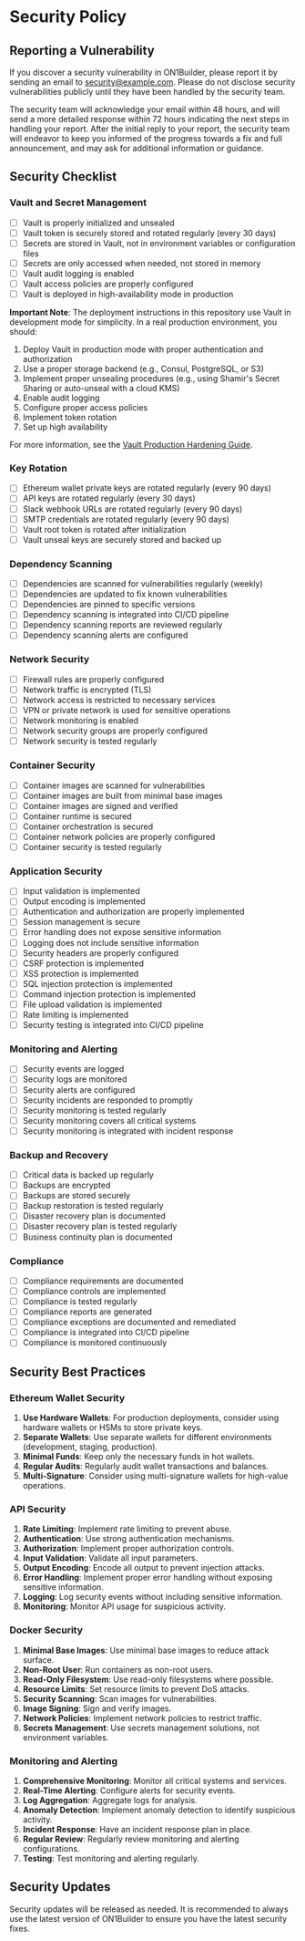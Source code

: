 # Security Policy

## Reporting a Vulnerability

If you discover a security vulnerability in ON1Builder, please report it by sending an email to security@example.com. Please do not disclose security vulnerabilities publicly until they have been handled by the security team.

The security team will acknowledge your email within 48 hours, and will send a more detailed response within 72 hours indicating the next steps in handling your report. After the initial reply to your report, the security team will endeavor to keep you informed of the progress towards a fix and full announcement, and may ask for additional information or guidance.

## Security Checklist

### Vault and Secret Management

- [ ] Vault is properly initialized and unsealed
- [ ] Vault token is securely stored and rotated regularly (every 30 days)
- [ ] Secrets are stored in Vault, not in environment variables or configuration files
- [ ] Secrets are only accessed when needed, not stored in memory
- [ ] Vault audit logging is enabled
- [ ] Vault access policies are properly configured
- [ ] Vault is deployed in high-availability mode in production

**Important Note**: The deployment instructions in this repository use Vault in development mode for simplicity. In a real production environment, you should:

1. Deploy Vault in production mode with proper authentication and authorization
2. Use a proper storage backend (e.g., Consul, PostgreSQL, or S3)
3. Implement proper unsealing procedures (e.g., using Shamir's Secret Sharing or auto-unseal with a cloud KMS)
4. Enable audit logging
5. Configure proper access policies
6. Implement token rotation
7. Set up high availability

For more information, see the [Vault Production Hardening Guide](https://www.vaultproject.io/guides/operations/production).

### Key Rotation

- [ ] Ethereum wallet private keys are rotated regularly (every 90 days)
- [ ] API keys are rotated regularly (every 30 days)
- [ ] Slack webhook URLs are rotated regularly (every 90 days)
- [ ] SMTP credentials are rotated regularly (every 90 days)
- [ ] Vault root token is rotated after initialization
- [ ] Vault unseal keys are securely stored and backed up

### Dependency Scanning

- [ ] Dependencies are scanned for vulnerabilities regularly (weekly)
- [ ] Dependencies are updated to fix known vulnerabilities
- [ ] Dependencies are pinned to specific versions
- [ ] Dependency scanning is integrated into CI/CD pipeline
- [ ] Dependency scanning reports are reviewed regularly
- [ ] Dependency scanning alerts are configured

### Network Security

- [ ] Firewall rules are properly configured
- [ ] Network traffic is encrypted (TLS)
- [ ] Network access is restricted to necessary services
- [ ] VPN or private network is used for sensitive operations
- [ ] Network monitoring is enabled
- [ ] Network security groups are properly configured
- [ ] Network security is tested regularly

### Container Security

- [ ] Container images are scanned for vulnerabilities
- [ ] Container images are built from minimal base images
- [ ] Container images are signed and verified
- [ ] Container runtime is secured
- [ ] Container orchestration is secured
- [ ] Container network policies are properly configured
- [ ] Container security is tested regularly

### Application Security

- [ ] Input validation is implemented
- [ ] Output encoding is implemented
- [ ] Authentication and authorization are properly implemented
- [ ] Session management is secure
- [ ] Error handling does not expose sensitive information
- [ ] Logging does not include sensitive information
- [ ] Security headers are properly configured
- [ ] CSRF protection is implemented
- [ ] XSS protection is implemented
- [ ] SQL injection protection is implemented
- [ ] Command injection protection is implemented
- [ ] File upload validation is implemented
- [ ] Rate limiting is implemented
- [ ] Security testing is integrated into CI/CD pipeline

### Monitoring and Alerting

- [ ] Security events are logged
- [ ] Security logs are monitored
- [ ] Security alerts are configured
- [ ] Security incidents are responded to promptly
- [ ] Security monitoring is tested regularly
- [ ] Security monitoring covers all critical systems
- [ ] Security monitoring is integrated with incident response

### Backup and Recovery

- [ ] Critical data is backed up regularly
- [ ] Backups are encrypted
- [ ] Backups are stored securely
- [ ] Backup restoration is tested regularly
- [ ] Disaster recovery plan is documented
- [ ] Disaster recovery plan is tested regularly
- [ ] Business continuity plan is documented

### Compliance

- [ ] Compliance requirements are documented
- [ ] Compliance controls are implemented
- [ ] Compliance is tested regularly
- [ ] Compliance reports are generated
- [ ] Compliance exceptions are documented and remediated
- [ ] Compliance is integrated into CI/CD pipeline
- [ ] Compliance is monitored continuously

## Security Best Practices

### Ethereum Wallet Security

1. **Use Hardware Wallets**: For production deployments, consider using hardware wallets or HSMs to store private keys.
2. **Separate Wallets**: Use separate wallets for different environments (development, staging, production).
3. **Minimal Funds**: Keep only the necessary funds in hot wallets.
4. **Regular Audits**: Regularly audit wallet transactions and balances.
5. **Multi-Signature**: Consider using multi-signature wallets for high-value operations.

### API Security

1. **Rate Limiting**: Implement rate limiting to prevent abuse.
2. **Authentication**: Use strong authentication mechanisms.
3. **Authorization**: Implement proper authorization controls.
4. **Input Validation**: Validate all input parameters.
5. **Output Encoding**: Encode all output to prevent injection attacks.
6. **Error Handling**: Implement proper error handling without exposing sensitive information.
7. **Logging**: Log security events without including sensitive information.
8. **Monitoring**: Monitor API usage for suspicious activity.

### Docker Security

1. **Minimal Base Images**: Use minimal base images to reduce attack surface.
2. **Non-Root User**: Run containers as non-root users.
3. **Read-Only Filesystem**: Use read-only filesystems where possible.
4. **Resource Limits**: Set resource limits to prevent DoS attacks.
5. **Security Scanning**: Scan images for vulnerabilities.
6. **Image Signing**: Sign and verify images.
7. **Network Policies**: Implement network policies to restrict traffic.
8. **Secrets Management**: Use secrets management solutions, not environment variables.

### Monitoring and Alerting

1. **Comprehensive Monitoring**: Monitor all critical systems and services.
2. **Real-Time Alerting**: Configure alerts for security events.
3. **Log Aggregation**: Aggregate logs for analysis.
4. **Anomaly Detection**: Implement anomaly detection to identify suspicious activity.
5. **Incident Response**: Have an incident response plan in place.
6. **Regular Review**: Regularly review monitoring and alerting configurations.
7. **Testing**: Test monitoring and alerting regularly.

## Security Updates

Security updates will be released as needed. It is recommended to always use the latest version of ON1Builder to ensure you have the latest security fixes.
